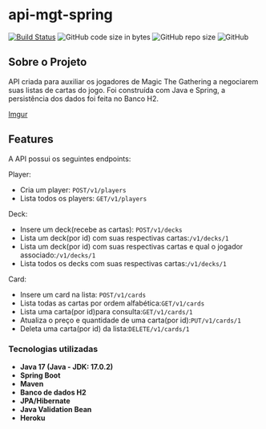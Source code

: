 # api-mgt-spring

[![Build Status](https://travis-ci.org/mariazevedo88/travels-java-api.svg?branch=master)](https://travis-ci.org/mariazevedo88/travels-java-api) ![GitHub code size in bytes](https://img.shields.io/github/languages/code-size/mariazevedo88/travels-java-api) ![GitHub repo size](https://img.shields.io/github/repo-size/mariazevedo88/travels-java-api)  ![GitHub](https://img.shields.io/github/license/mariazevedo88/travels-java-api)

## Sobre o Projeto
API criada para auxiliar os jogadores de Magic The Gathering a negociarem suas listas de cartas do jogo. Foi construída com Java e Spring, a persistência dos dados foi feita no Banco H2. 

[Imgur](https://imgur.com/j6LzpWZ)

## Features
A API  possui os seguintes endpoints:

Player: 
* Cria um player: `POST/v1/players`
* Lista todos os players: `GET/v1/players`

Deck:  
* Insere um deck(recebe as cartas): `POST/v1/decks`
* Lista um deck(por id) com suas respectivas cartas:`/v1/decks/1`
* Lista um deck(por id) com suas respectivas cartas e qual o jogador associado:`/v1/decks/1`
* Lista todos os decks com suas respectivas cartas:`/v1/decks/1`

Card:  
* Insere um card na lista: `POST/v1/cards`
* Lista todas as cartas por ordem alfabética:`GET/v1/cards`
* Lista uma carta(por id)para consulta:`GET/v1/cards/1`
* Atualiza o preço e quantidade de uma carta(por id):`PUT/v1/cards/1`
* Deleta uma carta(por id) da lista:`DELETE/v1/cards/1` 

### Tecnologias utilizadas

* **Java 17 (Java - JDK: 17.0.2)**
* **Spring Boot**
* **Maven**
* **Banco de dados H2**
* **JPA/Hibernate**
* **Java Validation Bean**
* **Heroku**



